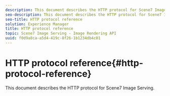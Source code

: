 ```yaml
---
description: This document describes the HTTP protocol for Scene7 Image Serving.
seo-description: This document describes the HTTP protocol for Scene7 Image Serving.
seo-title: HTTP protocol reference
solution: Experience Manager
title: HTTP protocol reference
topic: Scene7 Image Serving - Image Rendering API
uuid: f0d9a8ca-a5d4-419c-8f26-1b1234db4c01
---
```


# HTTP protocol reference{#http-protocol-reference}

This document describes the HTTP protocol for Scene7 Image Serving.

